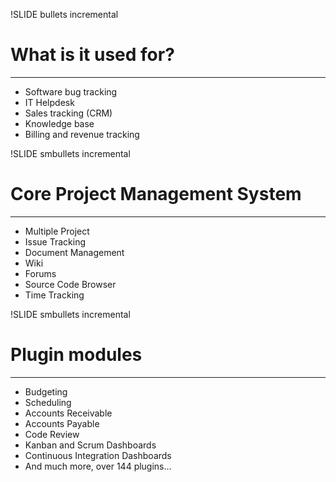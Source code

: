 !SLIDE bullets incremental
# What is it used for?

---

* Software bug tracking
* IT Helpdesk
* Sales tracking (CRM)
* Knowledge base
* Billing and revenue tracking

!SLIDE smbullets incremental
# Core Project Management System

---

* Multiple Project
* Issue Tracking
* Document Management
* Wiki
* Forums
* Source Code Browser
* Time Tracking

!SLIDE smbullets incremental
# Plugin modules

---

* Budgeting
* Scheduling
* Accounts Receivable
* Accounts Payable
* Code Review
* Kanban and Scrum Dashboards
* Continuous Integration Dashboards
* And much more, over 144 plugins...
